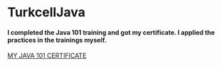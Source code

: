 # TurkcellJava

#### I completed the Java 101 training and got my certificate. I applied the practices in the trainings myself.

[MY JAVA 101 CERTIFICATE](https://gelecegiyazanlar.turkcell.com.tr/kisi/belge/erturultekin/Java/101)
